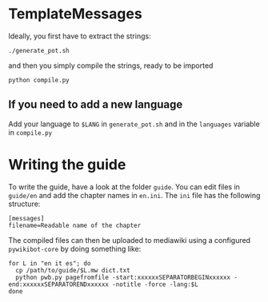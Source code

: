 # TemplateMessages

Ideally, you first have to extract the strings:

``./generate_pot.sh``

and then you simply compile the strings, ready to be imported

`python compile.py`

## If you need to add a new language

Add your language to `$LANG` in `generate_pot.sh` and in the `languages` variable in `compile.py`

# Writing the guide

To write the guide, have a look at the folder `guide`. You can edit files in `guide/en`
and add the chapter names in `en.ini`. The `ini` file has the following structure:

```
[messages]
filename=Readable name of the chapter
```

The compiled files can then be uploaded to mediawiki using a configured `pywikibot-core`
by doing something like:
```
for L in "en it es"; do
  cp /path/to/guide/$L.mw dict.txt
  python pwb.py pagefromfile -start:xxxxxxSEPARATORBEGINxxxxxx -end:xxxxxxSEPARATORENDxxxxxx -notitle -force -lang:$L
done
```
